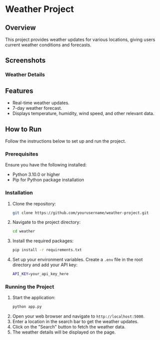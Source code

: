 # Weather Project

## Overview
This project provides weather updates for various locations, giving users current weather conditions and forecasts.

## Screenshots

### Weather Details


## Features
- Real-time weather updates.
- 7-day weather forecast.
- Displays temperature, humidity, wind speed, and other relevant data.

## How to Run
Follow the instructions below to set up and run the project.

### Prerequisites
Ensure you have the following installed:
- Python 3.10.0 or higher
- Pip for Python package installation

### Installation
1. Clone the repository:

   ```bash
   git clone https://github.com/yourusername/weather-project.git


    ```
2. Navigate to the project directory:
    ```bash
    cd weather
    ```

2. Install the required packages:
   ```bash
   pip install -r requirements.txt
   ```

3. Set up your environment variables. Create a `.env` file in the root directory and add your API key:
   ```bash
   API_KEY=your_api_key_here
   ```

### Running the Project
1. Start the application:
   ```bash
   python app.py
   ```
2. Open your web browser and navigate to `http://localhost:5000`.
3. Enter a location in the search bar to get the weather updates.
4. Click on the "Search" button to fetch the weather data.
5. The weather details will be displayed on the page.